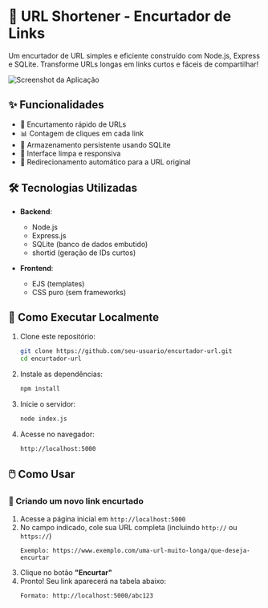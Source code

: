 # 🔗 URL Shortener - Encurtador de Links

Um encurtador de URL simples e eficiente construído com Node.js, Express e SQLite. Transforme URLs longas em links curtos e fáceis de compartilhar!

![Screenshot da Aplicação](screenshot.png) <!-- Adicione uma imagem depois -->

## ✨ Funcionalidades

- 🚀 Encurtamento rápido de URLs
- 📊 Contagem de cliques em cada link
- 💾 Armazenamento persistente usando SQLite
- 🎨 Interface limpa e responsiva
- 🔄 Redirecionamento automático para a URL original

## 🛠️ Tecnologias Utilizadas

- **Backend**:
  - Node.js
  - Express.js
  - SQLite (banco de dados embutido)
  - shortid (geração de IDs curtos)

- **Frontend**:
  - EJS (templates)
  - CSS puro (sem frameworks)

## 🚀 Como Executar Localmente

1. Clone este repositório:
   ```bash
   git clone https://github.com/seu-usuario/encurtador-url.git
   cd encurtador-url
   ```

2. Instale as dependências:
   ```bash
   npm install
   ```

3. Inicie o servidor:
   ```bash
   node index.js
   ```

4. Acesse no navegador:
   ```
   http://localhost:5000
   ```

## 🖱️ Como Usar

### 🔗 Criando um novo link encurtado
1. Acesse a página inicial em `http://localhost:5000`
2. No campo indicado, cole sua URL completa (incluindo `http://` ou `https://`)
   ```
   Exemplo: https://www.exemplo.com/uma-url-muito-longa/que-deseja-encurtar
   ```
3. Clique no botão **"Encurtar"**
4. Pronto! Seu link aparecerá na tabela abaixo:
   ```
   Formato: http://localhost:5000/abc123
   ```
